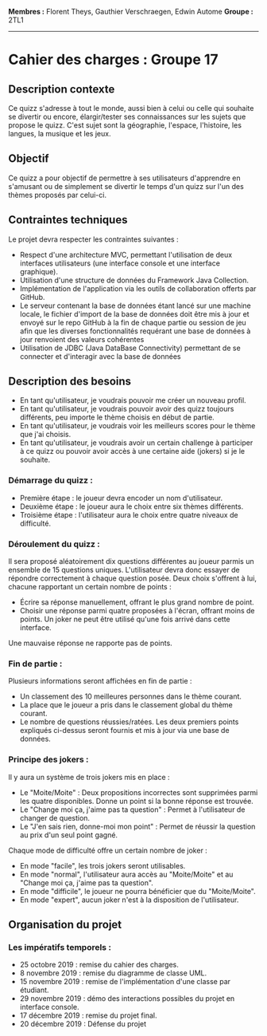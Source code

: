 **Membres :** Florent Theys,		Gauthier Verschraegen,		Edwin Autome
**Groupe :** 2TL1
***

# Cahier des charges : Groupe 17

## Description contexte

Ce quizz s'adresse à tout le monde, aussi bien à celui ou celle qui souhaite se divertir ou encore, élargir/tester ses connaissances sur les sujets que propose le quizz. C'est sujet sont la géographie, l'espace, l'histoire, les langues, la musique et les jeux.

## Objectif

Ce quizz a pour objectif de permettre à ses utilisateurs d'apprendre en s'amusant ou de simplement se divertir le temps d'un quizz sur l'un des thèmes proposés par celui-ci.

## Contraintes techniques

Le projet devra respecter les contraintes suivantes :
* Respect d'une architecture MVC, permettant l'utilisation de deux interfaces utilisateurs (une interface console et une interface graphique).
* Utilisation d'une structure de données du Framework Java Collection.
* Implémentation de l'application via les outils de collaboration offerts par GitHub.
* Le serveur contenant la base de données étant lancé sur une machine locale, le fichier d'import de la base de données doit être mis à jour et envoyé sur le repo GitHub à la fin de chaque partie ou session de jeu afin que les diverses fonctionnalités requérant une base de données à jour renvoient des valeurs cohérentes
* Utilisation de JDBC (Java DataBase Connectivity) permettant de se connecter et d'interagir avec la base de données

## Description des besoins

* En tant qu'utilisateur, je voudrais pouvoir me créer un nouveau profil.
* En tant qu'utilisateur, je voudrais pouvoir avoir des quizz toujours différents, peu importe le thème choisis en début de partie.
* En tant qu'utilisateur, je voudrais voir les meilleurs scores pour le thème que j'ai choisis.
* En tant qu'utilisateur, je voudrais avoir un certain challenge à participer à ce quizz ou pouvoir avoir accès à une certaine aide  (jokers) si je le souhaite.

### Démarrage du quizz :

* Première étape : le joueur devra encoder un nom d'utilisateur.
* Deuxième étape : le joueur aura le choix entre six thèmes différents.
* Troisième étape : l'utilisateur aura le choix entre quatre niveaux de difficulté.

### Déroulement du quizz : 

Il sera proposé aléatoirement dix questions différentes au joueur parmis un ensemble de 15 questions uniques.
L'utilisateur devra donc essayer de répondre correctement à chaque question posée. Deux choix s'offrent à lui, chacune rapportant un certain nombre de points :
* Écrire sa réponse manuellement, offrant le plus grand nombre de point.
* Choisir une réponse parmi quatre proposées à l'écran, offrant moins de points. Un joker ne peut être utilisé qu'une fois arrivé dans cette interface.

Une mauvaise réponse ne rapporte pas de points.

### Fin de partie : 

Plusieurs informations seront affichées en fin de partie :
* Un classement des 10 meilleures personnes dans le thème courant.
* La place que le joueur a pris dans le classement global du thème courant. 
* Le nombre de questions réussies/ratées.
Les deux premiers points expliqués ci-dessus seront fournis et mis à jour via une base de données.

### Principe des jokers : 

Il y aura un système de trois jokers mis en place :
* Le "Moite/Moite" : Deux propositions incorrectes sont supprimées parmi les quatre disponibles. Donne un point si la bonne réponse est trouvée.
* Le "Change moi ça, j'aime pas ta question" : Permet à l'utilisateur de changer de question.
* Le "J'en sais rien, donne-moi mon point" : Permet de réussir la question au prix d'un seul point gagné.

Chaque mode de difficulté offre un certain nombre de joker :
* En mode "facile", les trois jokers seront utilisables.
* En mode "normal", l'utilisateur aura accès au "Moite/Moite" et au "Change moi ça, j'aime pas ta question".
* En mode "difficile", le joueur ne pourra bénéficier que du "Moite/Moite".
* En mode "expert", aucun joker n'est à la disposition de l'utilisateur.

## Organisation du projet

### Les impératifs temporels : 
* 25 octobre 2019 : remise du cahier des charges.
* 8 novembre 2019 : remise du diagramme de classe UML.
* 15 novembre 2019 : remise de l'implémentation d'une classe par étudiant.
* 29 novembre 2019 : démo des interactions possibles du projet en interface console.
* 17 décembre 2019 : remise du projet final.
* 20 décembre 2019 : Défense du projet
